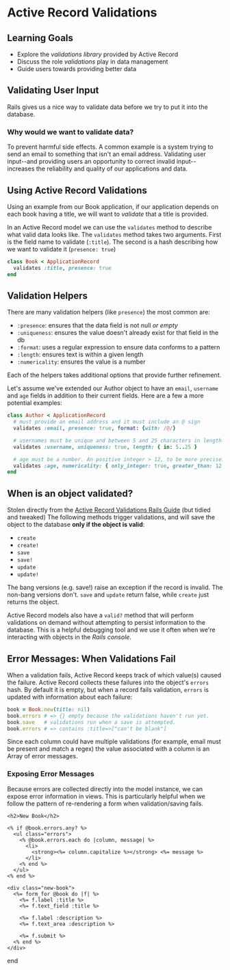# Active Record Validations
## Learning Goals
- Explore the _validations library_ provided by Active Record
- Discuss the role _validations_ play in data management
- Guide users towards providing better data

## Validating User Input
Rails gives us a nice way to validate data before we try to put it into the database.

### Why would we want to validate data?
To prevent harmful side effects. A common example is a system trying to send an email to something that isn't an email address. Validating user input--and providing users an opportunity to correct invalid input--increases the reliability and quality of our applications and data.

## Using Active Record Validations
Using an example from our Book application, if our application depends on each book having a title, we will want to _validate_ that a title is provided.

In an Active Record model we can use the `validates` method to describe what valid data looks like. The `validates` method takes two arguments. First is the field name to
validate (`:title`). The second is a hash describing how we want to validate it (`presence: true`)

```ruby
class Book < ApplicationRecord
  validates :title, presence: true
end
```

## Validation Helpers
There are many validation helpers (like `presence`) the most common are:

- `:presence`: ensures that the data field is not null *or empty*
- `:uniqueness`: ensures the value doesn't already exist for that field in the db
- `:format`: uses a regular expression to ensure data conforms to a pattern
- `:length`: ensures text is within a given length
- `:numericality`: ensures the value is a number

Each of the helpers takes additional options that provide further refinement.


Let's assume we've extended our Author object to have an `email`, `username` and `age` fields in addition to their current fields. Here are a few a more potential examples:
```ruby
class Author < ApplicationRecord
  # must provide an email address and it must include an @ sign
  validates :email, presence: true, format: {with: /@/}

  # usernames must be unique and between 5 and 25 characters in length
  validates :username, uniqueness: true, length: { in: 5..25 }

  # age must be a number. An positive integer > 12, to be more precise.
  validates :age, numericality: { only_integer: true, greater_than: 12 }
end
```

## When is an object validated?
Stolen directly from the [Active Record Validations Rails Guide](http://guides.rubyonrails.org/active_record_validations.html) (but tidied and tweaked) The following methods trigger validations, and will save the object to the database __only if the object is valid__:

- `create`
- `create!`
- `save`
- `save!`
- `update`
- `update!`

The bang versions (e.g. save!) raise an exception if the record is invalid. The non-bang versions don't. `save` and `update` return false, while `create` just returns the object.

Active Record models also have a `valid?` method that will perform validations on demand without attempting to persist information to the database. This is a helpful debugging tool and we use it often when we're interacting with objects in the _Rails console_.

## Error Messages: When Validations Fail
When a validation fails, Active Record keeps track of which value(s)
caused the failure. Active Record collects these failures into the object's `errors` hash. By default it is empty, but when a record fails validation, `errors` is updated with information about each failure:

```ruby
book = Book.new(title: nil)
book.errors # => {} empty because the validations haven't run yet.
book.save   # validations run when a save is attempted.
book.errors # => contains :title=>["can't be blank"]
```

Since each column could have multiple validations (for example, email must be present and match a regex) the value associated with a column is an Array of error messages.

### Exposing Error Messages
Because errors are collected directly into the model instance, we can expose error information in views. This is particularly helpful when we follow the pattern of re-rendering a form when validation/saving fails.

```erb
<h2>New Book</h2>

<% if @book.errors.any? %>
  <ul class="errors">
    <% @book.errors.each do |column, message| %>
      <li>
        <strong><%= column.capitalize %></strong> <%= message %>
      </li>
    <% end %>
  </ul>
<% end %>

<div class="new-book">
  <%= form_for @book do |f| %>
    <%= f.label :title %>
    <%= f.text_field :title %>

    <%= f.label :description %>
    <%= f.text_area :description %>

    <%= f.submit %>
  <% end %>
</div>
```

end
